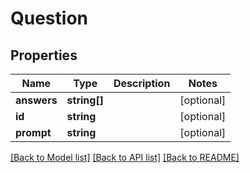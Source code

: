 # Question

## Properties
Name | Type | Description | Notes
------------ | ------------- | ------------- | -------------
**answers** | **string[]** |  | [optional] 
**id** | **string** |  | [optional] 
**prompt** | **string** |  | [optional] 

[[Back to Model list]](../README.md#documentation-for-models) [[Back to API list]](../README.md#documentation-for-api-endpoints) [[Back to README]](../README.md)


